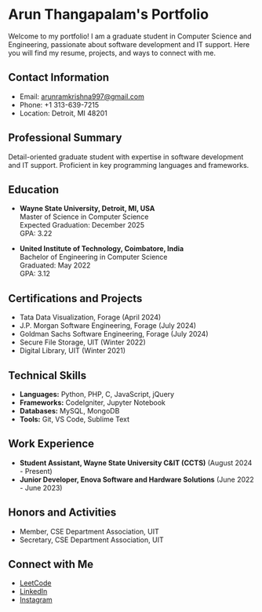 # Arun Thangapalam's Portfolio

Welcome to my portfolio! I am a graduate student in Computer Science and Engineering, passionate about software development and IT support. Here you will find my resume, projects, and ways to connect with me.

## Contact Information
- Email: [arunramkrishna997@gmail.com](mailto:arunramkrishna997@gmail.com)
- Phone: +1 313-639-7215
- Location: Detroit, MI 48201

## Professional Summary
Detail-oriented graduate student with expertise in software development and IT support. Proficient in key programming languages and frameworks.

## Education
- **Wayne State University, Detroit, MI, USA**  
  Master of Science in Computer Science  
  Expected Graduation: December 2025  
  GPA: 3.22

- **United Institute of Technology, Coimbatore, India**  
  Bachelor of Engineering in Computer Science  
  Graduated: May 2022  
  GPA: 3.12

## Certifications and Projects
- Tata Data Visualization, Forage (April 2024)
- J.P. Morgan Software Engineering, Forage (July 2024)
- Goldman Sachs Software Engineering, Forage (July 2024)
- Secure File Storage, UIT (Winter 2022)
- Digital Library, UIT (Winter 2021)

## Technical Skills
- **Languages:** Python, PHP, C, JavaScript, jQuery
- **Frameworks:** CodeIgniter, Jupyter Notebook
- **Databases:** MySQL, MongoDB
- **Tools:** Git, VS Code, Sublime Text

## Work Experience
- **Student Assistant, Wayne State University C&IT (CCTS)** (August 2024 - Present)
- **Junior Developer, Enova Software and Hardware Solutions** (June 2022 - June 2023)

## Honors and Activities
- Member, CSE Department Association, UIT
- Secretary, CSE Department Association, UIT

## Connect with Me
- [LeetCode](https://www.leetcode.com/huharun)
- [LinkedIn](https://linkedin.com/in/arun-thangapalam-7b4b4719a/)
- [Instagram](https://instagram.com/arunxh)
